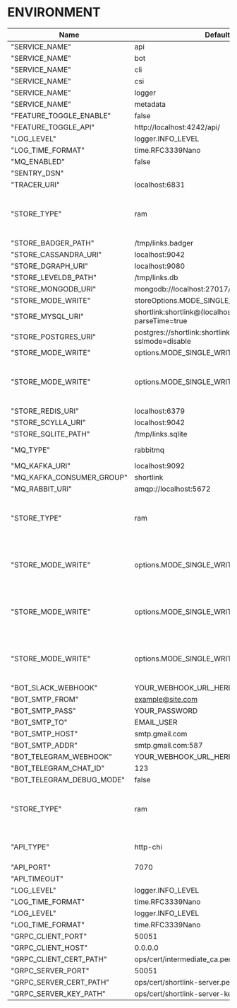<!---
File generated by cli. DO NOT EDIT.
-->

# ENVIRONMENT

|Name | Default Value | Description |
|---|---|---|
| "SERVICE_NAME" | api |  |
| "SERVICE_NAME" | bot |  |
| "SERVICE_NAME" | cli |  |
| "SERVICE_NAME" | csi |  |
| "SERVICE_NAME" | logger |  |
| "SERVICE_NAME" | metadata |  |
| "FEATURE_TOGGLE_ENABLE" | false |  |
| "FEATURE_TOGGLE_API" | http://localhost:4242/api/ |  |
| "LOG_LEVEL" | logger.INFO_LEVEL |  |
| "LOG_TIME_FORMAT" | time.RFC3339Nano |  |
| "MQ_ENABLED" | false | Enabled MQ-service |
| "SENTRY_DSN" |  | key for sentry |
| "TRACER_URI" | localhost:6831 | Tracing addr:host |
| "STORE_TYPE" | ram | Select: postgres, mongo, mysql, redis, dgraph, sqlite, leveldb, badger, ram, scylla, cassandra |
| "STORE_BADGER_PATH" | /tmp/links.badger | Badger path to file |
| "STORE_CASSANDRA_URI" | localhost:9042 | Cassandra URI |
| "STORE_DGRAPH_URI" | localhost:9080 | DGRAPH URI |
| "STORE_LEVELDB_PATH" | /tmp/links.db | LevelDB path to file |
| "STORE_MONGODB_URI" | mongodb://localhost:27017/shortlink | MongoDB URI |
| "STORE_MODE_WRITE" | storeOptions.MODE_SINGLE_WRITE | mode write to db |
| "STORE_MYSQL_URI" | shortlink:shortlink@(localhost:3306)/shortlink?parseTime=true | MySQL URI |
| "STORE_POSTGRES_URI" | postgres://shortlink:shortlink@localhost:5432/shortlink?sslmode=disable | Postgres URI |
| "STORE_MODE_WRITE" | options.MODE_SINGLE_WRITE | mode write to db |
| "STORE_MODE_WRITE" | options.MODE_SINGLE_WRITE | mode write to db. Select: 0 (MODE_SINGLE_WRITE), 1 (MODE_BATCH_WRITE) |
| "STORE_REDIS_URI" | localhost:6379 | Redis URI |
| "STORE_SCYLLA_URI" | localhost:9042 | Scylla URI |
| "STORE_SQLITE_PATH" | /tmp/links.sqlite | SQLite URI |
| "MQ_TYPE" | rabbitmq | Select: kafka, rabbitmq, nats |
| "MQ_KAFKA_URI" | localhost:9092 | Kafka URI |
| "MQ_KAFKA_CONSUMER_GROUP" | shortlink | Kafka consumer group |
| "MQ_RABBIT_URI" | amqp://localhost:5672 | RabbitMQ URI |
| "STORE_TYPE" | ram | Select: postgres, mongo, mysql, redis, dgraph, sqlite, leveldb, badger, ram, scylla, cassandra |
| "STORE_MODE_WRITE" | options.MODE_SINGLE_WRITE | mode write to db. Select: 0 (MODE_SINGLE_WRITE), 1 (MODE_BATCH_WRITE) |
| "STORE_MODE_WRITE" | options.MODE_SINGLE_WRITE | mode write to db. Select: 0 (MODE_SINGLE_WRITE), 1 (MODE_BATCH_WRITE) |
| "STORE_MODE_WRITE" | options.MODE_SINGLE_WRITE | mode write to db. Select: 0 (MODE_SINGLE_WRITE), 1 (MODE_BATCH_WRITE) |
| "BOT_SLACK_WEBHOOK" | YOUR_WEBHOOK_URL_HERE | Your webhook URL |
| "BOT_SMTP_FROM" | example@site.com |  |
| "BOT_SMTP_PASS" | YOUR_PASSWORD |  |
| "BOT_SMTP_TO" | EMAIL_USER |  |
| "BOT_SMTP_HOST" | smtp.gmail.com |  |
| "BOT_SMTP_ADDR" | smtp.gmail.com:587 |  |
| "BOT_TELEGRAM_WEBHOOK" | YOUR_WEBHOOK_URL_HERE | Your webhook URL |
| "BOT_TELEGRAM_CHAT_ID" | 123 | Your chat ID |
| "BOT_TELEGRAM_DEBUG_MODE" | false | Debug mode |
| "STORE_TYPE" | ram | Select: postgres, mongo, mysql, redis, dgraph, sqlite, leveldb, badger, ram, scylla, cassandra |
| "API_TYPE" | http-chi | Select: http-chi, gRPC-web, graphql, cloudevents, go-kit |
| "API_PORT" | 7070 | API port |
| "API_TIMEOUT" |  | Request Timeout |
| "LOG_LEVEL" | logger.INFO_LEVEL |  |
| "LOG_TIME_FORMAT" | time.RFC3339Nano |  |
| "LOG_LEVEL" | logger.INFO_LEVEL |  |
| "LOG_TIME_FORMAT" | time.RFC3339Nano |  |
| "GRPC_CLIENT_PORT" | 50051 | gRPC port |
| "GRPC_CLIENT_HOST" | 0.0.0.0 | gRPC host |
| "GRPC_CLIENT_CERT_PATH" | ops/cert/intermediate_ca.pem | gRPC client cert |
| "GRPC_SERVER_PORT" | 50051 | gRPC port |
| "GRPC_SERVER_CERT_PATH" | ops/cert/shortlink-server.pem | gRPC server cert |
| "GRPC_SERVER_KEY_PATH" | ops/cert/shortlink-server-key.pem | gRPC server key |
